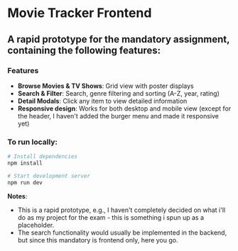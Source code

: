 # Movie Tracker Frontend

## A rapid prototype for the mandatory assignment, containing the following features:

### Features

- **Browse Movies & TV Shows**: Grid view with poster displays
- **Search & Filter**: Search, genre filtering and sorting (A-Z, year, rating)
- **Detail Modals**: Click any item to view detailed information
- **Responsive design**: Works for both desktop and mobile view (except for the header, I haven't added the burger menu and made it responsive yet)

### To run locally:

```bash
# Install dependencies
npm install

# Start development server
npm run dev
```

**Notes**:

- This is a rapid prototype, e.g., I haven't completely decided on what i'll do as my project for the exam - this is something i spun up as a placeholder.
- The search functionality would usually be implemented in the backend, but since this mandatory is frontend only, here you go.
